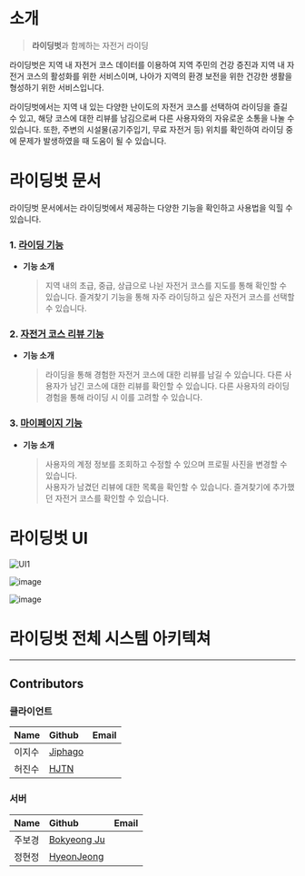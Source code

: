 # 소개

> **라이딩벗**과 함께하는 자전거 라이딩

라이딩벗은 지역 내 자전거 코스 데이터를 이용하여 지역 주민의 건강 증진과 지역 내 자전거 코스의 활성화를 위한 서비스이며, 나아가 지역의 환경 보전을 위한 건강한 생활을 형성하기 위한 서비스입니다.

라이딩벗에서는 지역 내 있는 다양한 난이도의 자전거 코스를 선택하여 라이딩을 즐길 수 있고, 해당 코스에 대한 리뷰를 남김으로써 다른 사용자와의 자유로운 소통을 나눌 수 있습니다. 또한, 주변의 시설물(공기주입기, 무료 자전거 등) 위치를 확인하여 라이딩 중에 문제가 발생하였을 때 도움이 될 수 있습니다.

 # 라이딩벗 문서
 라이딩벗 문서에서는 라이딩벗에서 제공하는 다양한 기능을 확인하고 사용법을 익힐 수 있습니다.

### 1. [라이딩 기능]()
* **기능 소개**
  > 지역 내의 초급, 중급, 상급으로 나뉜 자전거 코스를 지도를 통해 확인할 수 있습니다.
  > 즐겨찾기 기능을 통해 자주 라이딩하고 싶은 자전거 코스를 선택할 수 있습니다.

 
### 2. [자전거 코스 리뷰 기능]()
* **기능 소개**
  > 라이딩을 통해 경험한 자전거 코스에 대한 리뷰를 남길 수 있습니다.
  > 다른 사용자가 남긴 코스에 대한 리뷰를 확인할 수 있습니다.
  > 다른 사용자의 라이딩 경험을 통해 라이딩 시 이를 고려할 수 있습니다.


  
### 3. [마이페이지 기능]()
* **기능 소개**
  > 사용자의 계정 정보를 조회하고 수정할 수 있으며 프로필 사진을 변경할 수 있습니다.  
  > 사용자가 남겼던 리뷰에 대한 목록을 확인할 수 있습니다.
  > 즐겨찾기에 추가했던 자전거 코스를 확인할 수 있습니다.
 

# 라이딩벗 UI
![UI1](https://github.com/GGongGGong/.github/assets/82032792/dd7dc11d-fb18-4e7d-bc95-43455b90cb88)

![image](https://github.com/GGongGGong/.github/assets/82032792/d10feca3-f362-41ec-baa2-ddfd0a5f315c)

![image](https://github.com/GGongGGong/.github/assets/82032792/564698ea-da3b-45c4-b260-3ffd00798060)

# 라이딩벗 전체 시스템 아키텍쳐


***
## Contributors
### 클라이언트
|Name|Github|Email|
|:---|:---|:---|
|이지수|[Jiphago](https://github.com/Jiphago)|
|허진수|[HJTN](https://github.com/HJTN)|
### 서버
|Name|Github|Email|
|:---|:---|:---|
|주보경|[Bokyeong Ju](https://github.com/jupyter1234)|
|정현정|[HyeonJeong](https://github.com/wgwjh05169)|
